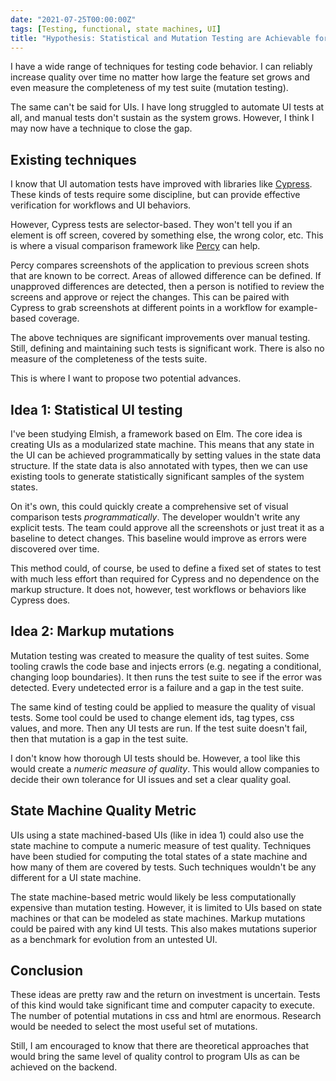 ```yaml
---
date: "2021-07-25T00:00:00Z"
tags: [Testing, functional, state machines, UI]
title: "Hypothesis: Statistical and Mutation Testing are Achievable for Visual UI Testing"
---
```


I have a wide range of techniques for testing code behavior. I can reliably increase quality over time no matter how large the feature set grows and even measure the completeness of my test suite (mutation testing).

The same can't be said for UIs. I have long struggled to automate UI tests at all, and manual tests don't sustain as the system grows.
However, I think I may now have a technique to close the gap.
<!--more-->

## Existing techniques

I know that UI automation tests have improved with libraries like [Cypress](https://www.cypress.io/). These kinds of tests require some discipline, but can provide effective verification for workflows and UI behaviors. 

However, Cypress tests are selector-based. They won't tell you if an element is off screen, covered by something else, the wrong color, etc. 
This is where a visual comparison framework like [Percy](https://percy.io) can help. 

Percy compares screenshots of the application to previous screen shots that are known to be correct. Areas of allowed difference can be defined. If unapproved differences are detected, then a person is notified to review the screens and approve or reject the changes. This can be paired with Cypress to grab screenshots at different points in a workflow for example-based coverage.

The above techniques are significant improvements over manual testing. Still, defining and maintaining such tests is significant work. There is also no measure of the completeness of the tests suite.

This is where I want to propose two potential advances.

## Idea 1: Statistical UI testing

I've been studying Elmish, a framework based on Elm. The core idea is creating UIs as a modularized state machine. This means that any state in the UI can be achieved programmatically by setting values in the state data structure. If the state data is also annotated with types, then we can use existing tools to generate statistically significant samples of the system states. 

On it's own, this could quickly create a comprehensive set of visual comparison tests *programmatically*. The developer wouldn't write any explicit tests. The team could approve all the screenshots or just treat it as a baseline to detect changes. This baseline would improve as errors were discovered over time. 

This method could, of course, be used to define a fixed set of states to test with much less effort than required for Cypress and no dependence on the markup structure. It does not, however, test workflows or behaviors like Cypress does.

## Idea 2: Markup mutations

Mutation testing was created to measure the quality of test suites. Some tooling crawls the code base and injects errors (e.g. negating a conditional, changing loop boundaries). It then runs the test suite to see if the error was detected. Every undetected error is a failure and a gap in the test suite.

The same kind of testing could be applied to measure the quality of visual tests. Some tool could be used to change element ids, tag types, css values, and more. Then any UI tests are run. If the test suite doesn't fail, then that mutation is a gap in the test suite.

I don't know how thorough UI tests should be. However, a tool like this would create a *numeric measure of quality*. This would allow companies to decide their own tolerance for UI issues and set a clear quality goal.

## State Machine Quality Metric

UIs using a state machined-based UIs (like in idea 1) could also use the state machine to compute a numeric measure of test quality. Techniques have been studied for computing the total states of a state machine and how many of them are covered by tests. Such techniques wouldn't be any different for a UI state machine.

The state machine-based metric would likely be less computationally expensive than mutation testing. However, it is limited to UIs based on state machines or that can be modeled as state machines. Markup mutations could be paired with any kind UI tests. This also makes mutations superior as a benchmark for evolution from an untested UI.

## Conclusion

These ideas are pretty raw and the return on investment is uncertain. Tests of this kind would take significant time and computer capacity to execute. The number of potential mutations in css and html are enormous. Research would be needed to select the most useful set of mutations.

Still, I am encouraged to know that there are theoretical approaches that would bring the same level of quality control to program UIs as can be achieved on the backend.


<!-- 
RESEARCH: This post presents some opportunities for collaborating with academics
- studying rules for minimal failing transitions in state machines, like how we have for values in property tests
  - most likely a very similar technique. I'd guess that the parameters of a function can be considered a state machine. 
- Studying mutations to markup
  - dropping all classes would be a good first test
 -->